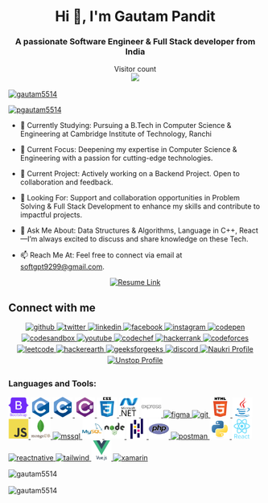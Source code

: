 <h1 align="center">Hi 👋, I'm Gautam Pandit</h1>
<h3 align="center">A passionate Software Engineer & Full Stack developer from India</h3>
<p align="center"> 
  Visitor count<br>
  <img src="https://profile-counter.glitch.me/Gautam5514/count.svg" />
</p>

<p align="left"> <a href="https://github.com/ryo-ma/github-profile-trophy"><img src="https://github-profile-trophy.vercel.app/?username=gautam5514" alt="gautam5514" /></a> </p>

<p align="left"> <a href="https://twitter.com/pgautam5514" target="blank"><img src="https://img.shields.io/twitter/follow/pgautam5514?logo=twitter&style=for-the-badge" alt="pgautam5514" /></a> </p>

- 🔭 Currently Studying: Pursuing a B.Tech in Computer Science & Engineering at Cambridge Institute of Technology, Ranchi

- 🌱 Current Focus: Deepening my expertise in Computer Science & Engineering with a passion for cutting-edge technologies.

- 👯 Current Project: Actively working on a Backend Project. Open to collaboration and feedback.

- 🤝 Looking For: Support and collaboration opportunities in Problem Solving & Full Stack Development to enhance my skills and contribute to impactful projects.

- 💬 Ask Me About: Data Structures & Algorithms, Language in C++, React —I’m always excited to discuss and share knowledge on these Tech.

- 📫 Reach Me At: Feel free to connect via email at softgpt9299@gmail.com.

<p align="center">
  <a href="https://drive.google.com/file/d/18wTPqPM-Y_mz7ojrw86f8F1Ke9Ule9RO/view?usp=sharing" target="_blank">
    <img src="https://img.shields.io/badge/View%20My%20Resume-Click%20Here-blue?style=for-the-badge&logo=google-drive" alt="Resume Link" />
  </a>
</p>



## Connect with me

<p align="center">
  <a href="https://github.com/Gautam5514" target="_blank">
    <img src="https://img.shields.io/badge/github-%2324292e.svg?&style=for-the-badge&logo=github&logoColor=white" alt="github" style="margin-bottom: 5px;" />
  </a>
  <a href="https://twitter.com/pgautam5514" target="_blank">
    <img src="https://img.shields.io/badge/twitter-%2300acee.svg?&style=for-the-badge&logo=twitter&logoColor=white" alt="twitter" style="margin-bottom: 5px;" />
  </a>
  <a href="https://www.linkedin.com/in/gautam-pandit-4b185224b/" target="_blank">
    <img src="https://img.shields.io/badge/linkedin-%231E77B5.svg?&style=for-the-badge&logo=linkedin&logoColor=white" alt="linkedin" style="margin-bottom: 5px;" />
  </a>
  <a href="https://www.facebook.com/gautam.einstein.3/" target="_blank">
    <img src="https://img.shields.io/badge/facebook-%232E87FB.svg?&style=for-the-badge&logo=facebook&logoColor=white" alt="facebook" style="margin-bottom: 5px;" />
  </a>
  <a href="https://www.instagram.com/gautamp5514/" target="_blank">
    <img src="https://img.shields.io/badge/instagram-%23000000.svg?&style=for-the-badge&logo=instagram&logoColor=white" alt="instagram" style="margin-bottom: 5px;" />
  </a>
  <a href="https://codepen.io/gautam5514" target="_blank">
    <img src="https://img.shields.io/badge/codepen-%23131417.svg?&style=for-the-badge&logo=codepen&logoColor=white" alt="codepen" style="margin-bottom: 5px;" />
  </a>
  <a href="https://codesandbox.com/u/gautam5514" target="_blank">
    <img src="https://img.shields.io/badge/codesandbox-%231E1E1E.svg?&style=for-the-badge&logo=codesandbox&logoColor=white" alt="codesandbox" style="margin-bottom: 5px;" />
  </a>
  <a href="https://www.youtube.com/@gautampandit2103" target="_blank">
    <img src="https://img.shields.io/badge/youtube-%23FF0000.svg?&style=for-the-badge&logo=youtube&logoColor=white" alt="youtube" style="margin-bottom: 5px;" />
  </a>
  <a href="https://www.codechef.com/users/gautampandit79" target="_blank">
    <img src="https://img.shields.io/badge/codechef-%235B4638.svg?&style=for-the-badge&logo=codechef&logoColor=white" alt="codechef" style="margin-bottom: 5px;" />
  </a>
  <a href="https://www.hackerrank.com/gautampandit797" target="_blank">
    <img src="https://img.shields.io/badge/hackerrank-%2315A36C.svg?&style=for-the-badge&logo=hackerrank&logoColor=white" alt="hackerrank" style="margin-bottom: 5px;" />
  </a>
  <a href="https://codeforces.com/profile/gautampandit" target="_blank">
    <img src="https://img.shields.io/badge/codeforces-%23131417.svg?&style=for-the-badge&logo=codeforces&logoColor=white" alt="codeforces" style="margin-bottom: 5px;" />
  </a>
  <a href="https://leetcode.com/u/gautampandit797/" target="_blank">
    <img src="https://img.shields.io/badge/leetcode-%23FFA116.svg?&style=for-the-badge&logo=leetcode&logoColor=white" alt="leetcode" style="margin-bottom: 5px;" />
  </a>
  <a href="https://www.hackerearth.com/@gautampandit797/" target="_blank">
    <img src="https://img.shields.io/badge/hackerearth-%232C3454.svg?&style=for-the-badge&logo=hackerearth&logoColor=white" alt="hackerearth" style="margin-bottom: 5px;" />
  </a>
  <a href="https://auth.geeksforgeeks.org/user/gautampaq8jc/" target="_blank">
    <img src="https://img.shields.io/badge/geeksforgeeks-%23189A00.svg?&style=for-the-badge&logo=geeksforgeeks&logoColor=white" alt="geeksforgeeks" style="margin-bottom: 5px;" />
  </a>
  <a href="https://discord.gg/gautampandit7112" target="_blank">
    <img src="https://img.shields.io/badge/discord-%237289DA.svg?&style=for-the-badge&logo=discord&logoColor=white" alt="discord" style="margin-bottom: 5px;" />
  </a>
  <a href="https://www.naukri.com/code360/profile/GautamPandit" target="_blank">
    <img src="https://img.shields.io/badge/Naukri-0055A5?style=for-the-badge&logo=naukri&logoColor=white" alt="Naukri Profile" style="margin-bottom: 5px;" />
  </a>
  <a href="https://unstop.com/u/gautapan7608" target="_blank">
    <img src="https://img.shields.io/badge/Unstop-2E4053?style=for-the-badge&logo=unstop&logoColor=white" alt="Unstop Profile" style="margin-bottom: 5px;" />
  </a>
</p>


<h3 align="left">Languages and Tools:</h3>
<p align="left"> <a href="https://getbootstrap.com" target="_blank" rel="noreferrer"> <img src="https://raw.githubusercontent.com/devicons/devicon/master/icons/bootstrap/bootstrap-plain-wordmark.svg" alt="bootstrap" width="40" height="40"/> </a> <a href="https://www.cprogramming.com/" target="_blank" rel="noreferrer"> <img src="https://raw.githubusercontent.com/devicons/devicon/master/icons/c/c-original.svg" alt="c" width="40" height="40"/> </a> <a href="https://www.w3schools.com/cpp/" target="_blank" rel="noreferrer"> <img src="https://raw.githubusercontent.com/devicons/devicon/master/icons/cplusplus/cplusplus-original.svg" alt="cplusplus" width="40" height="40"/> </a> <a href="https://www.w3schools.com/cs/" target="_blank" rel="noreferrer"> <img src="https://raw.githubusercontent.com/devicons/devicon/master/icons/csharp/csharp-original.svg" alt="csharp" width="40" height="40"/> </a> <a href="https://www.w3schools.com/css/" target="_blank" rel="noreferrer"> <img src="https://raw.githubusercontent.com/devicons/devicon/master/icons/css3/css3-original-wordmark.svg" alt="css3" width="40" height="40"/> </a> <a href="https://dotnet.microsoft.com/" target="_blank" rel="noreferrer"> <img src="https://raw.githubusercontent.com/devicons/devicon/master/icons/dot-net/dot-net-original-wordmark.svg" alt="dotnet" width="40" height="40"/> </a> <a href="https://expressjs.com" target="_blank" rel="noreferrer"> <img src="https://raw.githubusercontent.com/devicons/devicon/master/icons/express/express-original-wordmark.svg" alt="express" width="40" height="40"/> </a> <a href="https://www.figma.com/" target="_blank" rel="noreferrer"> <img src="https://www.vectorlogo.zone/logos/figma/figma-icon.svg" alt="figma" width="40" height="40"/> </a> <a href="https://git-scm.com/" target="_blank" rel="noreferrer"> <img src="https://www.vectorlogo.zone/logos/git-scm/git-scm-icon.svg" alt="git" width="40" height="40"/> </a> <a href="https://www.w3.org/html/" target="_blank" rel="noreferrer"> <img src="https://raw.githubusercontent.com/devicons/devicon/master/icons/html5/html5-original-wordmark.svg" alt="html5" width="40" height="40"/> </a> <a href="https://www.java.com" target="_blank" rel="noreferrer"> <img src="https://raw.githubusercontent.com/devicons/devicon/master/icons/java/java-original.svg" alt="java" width="40" height="40"/> </a> <a href="https://developer.mozilla.org/en-US/docs/Web/JavaScript" target="_blank" rel="noreferrer"> <img src="https://raw.githubusercontent.com/devicons/devicon/master/icons/javascript/javascript-original.svg" alt="javascript" width="40" height="40"/> </a> <a href="https://www.mongodb.com/" target="_blank" rel="noreferrer"> <img src="https://raw.githubusercontent.com/devicons/devicon/master/icons/mongodb/mongodb-original-wordmark.svg" alt="mongodb" width="40" height="40"/> </a> <a href="https://www.microsoft.com/en-us/sql-server" target="_blank" rel="noreferrer"> <img src="https://www.svgrepo.com/show/303229/microsoft-sql-server-logo.svg" alt="mssql" width="40" height="40"/> </a> <a href="https://www.mysql.com/" target="_blank" rel="noreferrer"> <img src="https://raw.githubusercontent.com/devicons/devicon/master/icons/mysql/mysql-original-wordmark.svg" alt="mysql" width="40" height="40"/> </a> <a href="https://nodejs.org" target="_blank" rel="noreferrer"> <img src="https://raw.githubusercontent.com/devicons/devicon/master/icons/nodejs/nodejs-original-wordmark.svg" alt="nodejs" width="40" height="40"/> </a> <a href="https://pandas.pydata.org/" target="_blank" rel="noreferrer"> <img src="https://raw.githubusercontent.com/devicons/devicon/2ae2a900d2f041da66e950e4d48052658d850630/icons/pandas/pandas-original.svg" alt="pandas" width="40" height="40"/> </a> <a href="https://www.php.net" target="_blank" rel="noreferrer"> <img src="https://raw.githubusercontent.com/devicons/devicon/master/icons/php/php-original.svg" alt="php" width="40" height="40"/> </a> <a href="https://postman.com" target="_blank" rel="noreferrer"> <img src="https://www.vectorlogo.zone/logos/getpostman/getpostman-icon.svg" alt="postman" width="40" height="40"/> </a> <a href="https://www.python.org" target="_blank" rel="noreferrer"> <img src="https://raw.githubusercontent.com/devicons/devicon/master/icons/python/python-original.svg" alt="python" width="40" height="40"/> </a> <a href="https://reactjs.org/" target="_blank" rel="noreferrer"> <img src="https://raw.githubusercontent.com/devicons/devicon/master/icons/react/react-original-wordmark.svg" alt="react" width="40" height="40"/> </a> <a href="https://reactnative.dev/" target="_blank" rel="noreferrer"> <img src="https://reactnative.dev/img/header_logo.svg" alt="reactnative" width="40" height="40"/> </a> <a href="https://tailwindcss.com/" target="_blank" rel="noreferrer"> <img src="https://www.vectorlogo.zone/logos/tailwindcss/tailwindcss-icon.svg" alt="tailwind" width="40" height="40"/> </a> <a href="https://vuejs.org/" target="_blank" rel="noreferrer"> <img src="https://raw.githubusercontent.com/devicons/devicon/master/icons/vuejs/vuejs-original-wordmark.svg" alt="vuejs" width="40" height="40"/> </a> <a href="https://dotnet.microsoft.com/apps/xamarin" target="_blank" rel="noreferrer"> <img src="https://raw.githubusercontent.com/detain/svg-logos/780f25886640cef088af994181646db2f6b1a3f8/svg/xamarin.svg" alt="xamarin" width="40" height="40"/> </a> </p>




<p><img align="center" src="https://github-readme-stats.vercel.app/api/top-langs?username=gautam5514&show_icons=true&locale=en&layout=compact" alt="gautam5514" /></p>

<p><img align="center" src="https://github-readme-streak-stats.herokuapp.com/?user=gautam5514&" alt="gautam5514" /></p>
